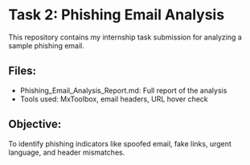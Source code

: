 
# Task 2: Phishing Email Analysis

This repository contains my internship task submission for analyzing a sample phishing email.

## Files:
- Phishing_Email_Analysis_Report.md: Full report of the analysis
- Tools used: MxToolbox, email headers, URL hover check

## Objective:
To identify phishing indicators like spoofed email, fake links, urgent language, and header mismatches.
